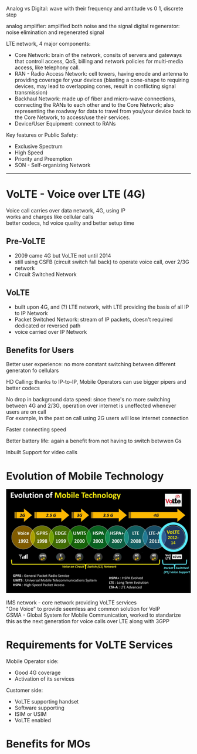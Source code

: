 Analog vs Digital:
wave with their frequency and amtitude
vs
0 1, discrete step

analog amplifier: amplified both noise and the signal
digital regenerator: noise elimination and regenerated signal

LTE network, 4 major components:
- Core Network: brain of the network, consits of servers and gateways that controll access, QoS, billing and network policies for multi-media access, like telephony call.
- RAN - Radio Access Network: cell towers, having enode and antenna to providing coverage for your devices (blasting a cone-shape to requiring devices, may lead to overlapping cones, result in conflicting signal transmission)
- Backhaul Network: made up of fiber and micro-wave connections, connecting the RANs to each other and to the Core Network; also representing the roadway for data to travel from you/your device back to the Core Network, to access/use their services.
- Device/User Equipment: connect to RANs

Key features or Public Safety:
- Exclusive Spectrum
- High Speed
- Priority and Preemption
- SON - Self-organizing Network

---

# VoLTE - Voice over LTE (4G)  
Voice call carries over data network, 4G, using IP  
works and charges like cellular calls  
better codecs, hd voice quality and better setup time

## Pre-VoLTE
- 2009 came 4G but VoLTE not until 2014
- still using CSFB (circuit switch fall back) to operate voice call, over 2/3G network
- Circuit Switched Network

## VoLTE
- built upon 4G, and (?) LTE network, with LTE providing the basis of all IP to IP Network
- Packet Switched Network: stream of IP packets, doesn't required dedicated or reversed path
- voice carried over IP Network

## Benefits for Users
Better user experience: no more constant switching between different generaton fo cellulars

HD Calling: thanks to IP-to-IP, Mobile Operators can use bigger pipers and better codecs

No drop in background data speed: since there's no more switching between 4G and 2/3G, operation over internet is uneffected whenever users are on call  
For example, in the past on call using 2G users will lose internet connection

Faster connecting speed

Better battery life: again a benefit from not having to switch betwwen Gs

Inbuilt Support for video calls


# Evolution of Mobile Technology
![Evolution of Mobile Technology](./evolution_of_mobile_technology.png)

IMS network - core network providing VoLTE services  
"One Voice" to provide seemless and common solution for VoIP  
GSMA - Global System for Mobile Communication, worked to standarize this as the next generation for voice calls over LTE along with 3GPP


# Requirements for VoLTE Services
Mobile Operator side:
- Good 4G coverage
- Activation of its services

Customer side:
- VoLTE supporting handset
- Software supporting
- ISIM or USIM
- VoLTE enabled


# Benefits for MOs
